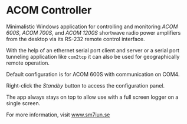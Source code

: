 # ACOM Controller

Minimalistic Windows application for controlling and monitoring *ACOM 600S*, 
*ACOM 700S*, and *ACOM 1200S* shortwave radio power amplifiers from the desktop
via its RS-232 remote control interface. 

With the help of an ethernet serial port client and server or a serial port 
tunneling application like `com2tcp` it can also be used for geographically 
remote operation. 

Default configuration is for ACOM 600S with communication on COM4. 

Right-click the *Standby* button to access the configuration panel.

The app always stays on top to allow use with a full screen logger on a single screen.

For more information, visit www.sm7iun.se